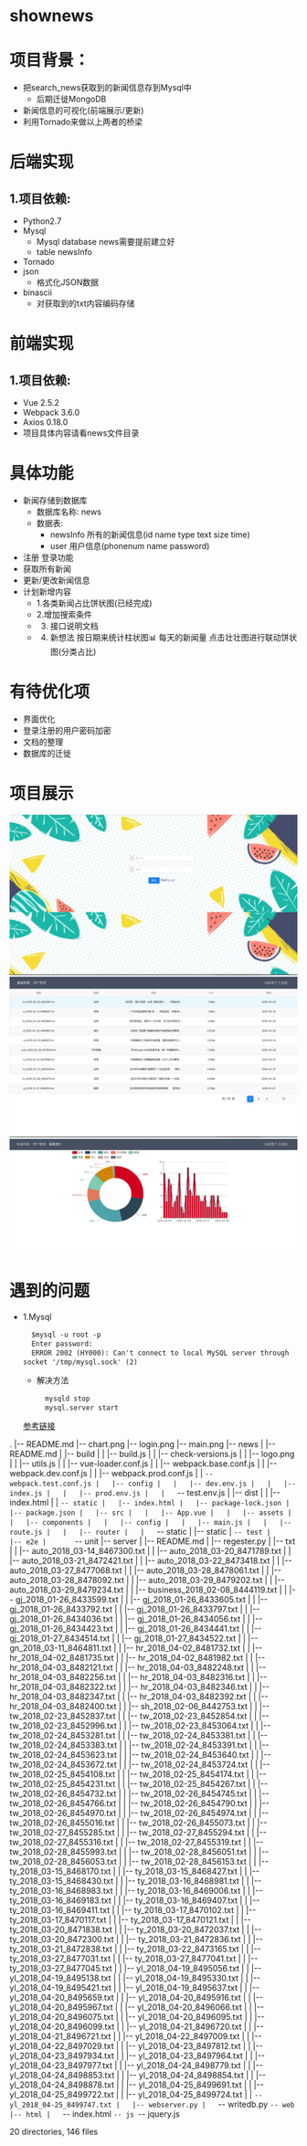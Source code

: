 # shownews
# 项目背景：
- 把search_news获取到的新闻信息存到Mysql中
	- 后期迁徙MongoDB
- 新闻信息的可视化(前端展示/更新)
- 利用Tornado来做以上两者的桥梁

# 后端实现
## 1.项目依赖:
- Python2.7
- Mysql
	- Mysql database news需要提前建立好
	- table newsInfo
- Tornado
- json
	- 格式化JSON数据
- binascii
	- 对获取到的txt内容编码存储

# 前端实现
## 1.项目依赖:
- Vue 2.5.2
- Webpack 3.6.0
- Axios 0.18.0
- 项目具体内容请看news文件目录

# 具体功能
- 新闻存储到数据库
	- 数据库名称: news 
	- 数据表:
		- newsInfo 所有的新闻信息(id name type text size time)
		- user 用户信息(phonenum name password)
- 注册 登录功能
- 获取所有新闻
- 更新/更改新闻信息
- 计划新增内容
	- 1.各类新闻占比饼状图(已经完成)
	- 2.增加搜索条件
	- 3. 接口说明文档
	- 4. 新想法  按日期来统计柱状图📊 每天的新闻量  点击壮壮图进行联动饼状图(分类占比)

# 有待优化项
- 界面优化
- 登录注册的用户密码加密
- 文档的整理
- 数据库的迁徙

# 项目展示
![登录页](./login.png)
![主页](./main.png)
![报表](./chart.png)

# 遇到的问题
- 1.Mysql

		$mysql -u root -p
		Enter password: 
		ERROR 2002 (HY000): Can't connect to local MySQL server through socket '/tmp/mysql.sock' (2)
	- 解决方法

			mysqld stop
			mysql.server start
	[参考链接](https://stackoverflow.com/questions/11105796/error-2002-cant-connect-to-local-mysql-server-through-socket-applications-ma)  


.
|-- README.md
|-- chart.png
|-- login.png
|-- main.png
|-- news
|   |-- README.md
|   |-- build
|   |   |-- build.js
|   |   |-- check-versions.js
|   |   |-- logo.png
|   |   |-- utils.js
|   |   |-- vue-loader.conf.js
|   |   |-- webpack.base.conf.js
|   |   |-- webpack.dev.conf.js
|   |   |-- webpack.prod.conf.js
|   |   `-- webpack.test.conf.js
|   |-- config
|   |   |-- dev.env.js
|   |   |-- index.js
|   |   |-- prod.env.js
|   |   `-- test.env.js
|   |-- dist
|   |   |-- index.html
|   |   `-- static
|   |-- index.html
|   |-- package-lock.json
|   |-- package.json
|   |-- src
|   |   |-- App.vue
|   |   |-- assets
|   |   |-- components
|   |   |-- config
|   |   |-- main.js
|   |   |-- route.js
|   |   |-- router
|   |   `-- static
|   |-- static
|   `-- test
|       |-- e2e
|       `-- unit
|-- server
|   |-- README.md
|   |-- regester.py
|   |-- txt
|   |   |-- auto_2018_03-14_8467300.txt
|   |   |-- auto_2018_03-20_8471789.txt
|   |   |-- auto_2018_03-21_8472421.txt
|   |   |-- auto_2018_03-22_8473418.txt
|   |   |-- auto_2018_03-27_8477068.txt
|   |   |-- auto_2018_03-28_8478061.txt
|   |   |-- auto_2018_03-28_8478092.txt
|   |   |-- auto_2018_03-29_8479202.txt
|   |   |-- auto_2018_03-29_8479234.txt
|   |   |-- business_2018_02-08_8444119.txt
|   |   |-- gj_2018_01-26_8433599.txt
|   |   |-- gj_2018_01-26_8433605.txt
|   |   |-- gj_2018_01-26_8433792.txt
|   |   |-- gj_2018_01-26_8433797.txt
|   |   |-- gj_2018_01-26_8434036.txt
|   |   |-- gj_2018_01-26_8434056.txt
|   |   |-- gj_2018_01-26_8434423.txt
|   |   |-- gj_2018_01-26_8434441.txt
|   |   |-- gj_2018_01-27_8434514.txt
|   |   |-- gj_2018_01-27_8434522.txt
|   |   |-- gn_2018_03-11_8464811.txt
|   |   |-- hr_2018_04-02_8481732.txt
|   |   |-- hr_2018_04-02_8481735.txt
|   |   |-- hr_2018_04-02_8481982.txt
|   |   |-- hr_2018_04-03_8482121.txt
|   |   |-- hr_2018_04-03_8482248.txt
|   |   |-- hr_2018_04-03_8482256.txt
|   |   |-- hr_2018_04-03_8482316.txt
|   |   |-- hr_2018_04-03_8482322.txt
|   |   |-- hr_2018_04-03_8482346.txt
|   |   |-- hr_2018_04-03_8482347.txt
|   |   |-- hr_2018_04-03_8482392.txt
|   |   |-- hr_2018_04-03_8482400.txt
|   |   |-- sh_2018_02-06_8442753.txt
|   |   |-- tw_2018_02-23_8452837.txt
|   |   |-- tw_2018_02-23_8452854.txt
|   |   |-- tw_2018_02-23_8452996.txt
|   |   |-- tw_2018_02-23_8453064.txt
|   |   |-- tw_2018_02-24_8453281.txt
|   |   |-- tw_2018_02-24_8453381.txt
|   |   |-- tw_2018_02-24_8453383.txt
|   |   |-- tw_2018_02-24_8453391.txt
|   |   |-- tw_2018_02-24_8453623.txt
|   |   |-- tw_2018_02-24_8453640.txt
|   |   |-- tw_2018_02-24_8453672.txt
|   |   |-- tw_2018_02-24_8453724.txt
|   |   |-- tw_2018_02-25_8454108.txt
|   |   |-- tw_2018_02-25_8454174.txt
|   |   |-- tw_2018_02-25_8454231.txt
|   |   |-- tw_2018_02-25_8454267.txt
|   |   |-- tw_2018_02-26_8454732.txt
|   |   |-- tw_2018_02-26_8454745.txt
|   |   |-- tw_2018_02-26_8454766.txt
|   |   |-- tw_2018_02-26_8454790.txt
|   |   |-- tw_2018_02-26_8454970.txt
|   |   |-- tw_2018_02-26_8454974.txt
|   |   |-- tw_2018_02-26_8455016.txt
|   |   |-- tw_2018_02-26_8455073.txt
|   |   |-- tw_2018_02-27_8455285.txt
|   |   |-- tw_2018_02-27_8455294.txt
|   |   |-- tw_2018_02-27_8455316.txt
|   |   |-- tw_2018_02-27_8455319.txt
|   |   |-- tw_2018_02-28_8455993.txt
|   |   |-- tw_2018_02-28_8456051.txt
|   |   |-- tw_2018_02-28_8456053.txt
|   |   |-- tw_2018_02-28_8456153.txt
|   |   |-- ty_2018_03-15_8468170.txt
|   |   |-- ty_2018_03-15_8468427.txt
|   |   |-- ty_2018_03-15_8468430.txt
|   |   |-- ty_2018_03-16_8468981.txt
|   |   |-- ty_2018_03-16_8468983.txt
|   |   |-- ty_2018_03-16_8469006.txt
|   |   |-- ty_2018_03-16_8469183.txt
|   |   |-- ty_2018_03-16_8469407.txt
|   |   |-- ty_2018_03-16_8469411.txt
|   |   |-- ty_2018_03-17_8470102.txt
|   |   |-- ty_2018_03-17_8470117.txt
|   |   |-- ty_2018_03-17_8470121.txt
|   |   |-- ty_2018_03-20_8471838.txt
|   |   |-- ty_2018_03-20_8472037.txt
|   |   |-- ty_2018_03-20_8472300.txt
|   |   |-- ty_2018_03-21_8472836.txt
|   |   |-- ty_2018_03-21_8472838.txt
|   |   |-- ty_2018_03-22_8473165.txt
|   |   |-- ty_2018_03-27_8477031.txt
|   |   |-- ty_2018_03-27_8477041.txt
|   |   |-- ty_2018_03-27_8477045.txt
|   |   |-- yl_2018_04-19_8495056.txt
|   |   |-- yl_2018_04-19_8495138.txt
|   |   |-- yl_2018_04-19_8495330.txt
|   |   |-- yl_2018_04-19_8495421.txt
|   |   |-- yl_2018_04-19_8495637.txt
|   |   |-- yl_2018_04-20_8495659.txt
|   |   |-- yl_2018_04-20_8495916.txt
|   |   |-- yl_2018_04-20_8495967.txt
|   |   |-- yl_2018_04-20_8496066.txt
|   |   |-- yl_2018_04-20_8496075.txt
|   |   |-- yl_2018_04-20_8496095.txt
|   |   |-- yl_2018_04-20_8496099.txt
|   |   |-- yl_2018_04-21_8496720.txt
|   |   |-- yl_2018_04-21_8496721.txt
|   |   |-- yl_2018_04-22_8497009.txt
|   |   |-- yl_2018_04-22_8497029.txt
|   |   |-- yl_2018_04-23_8497812.txt
|   |   |-- yl_2018_04-23_8497934.txt
|   |   |-- yl_2018_04-23_8497964.txt
|   |   |-- yl_2018_04-23_8497977.txt
|   |   |-- yl_2018_04-24_8498779.txt
|   |   |-- yl_2018_04-24_8498853.txt
|   |   |-- yl_2018_04-24_8498854.txt
|   |   |-- yl_2018_04-24_8498878.txt
|   |   |-- yl_2018_04-25_8499691.txt
|   |   |-- yl_2018_04-25_8499722.txt
|   |   |-- yl_2018_04-25_8499724.txt
|   |   `-- yl_2018_04-25_8499747.txt
|   |-- webserver.py
|   `-- writedb.py
`-- web
    |-- html
    |   `-- index.html
    `-- js
        `-- jquery.js

20 directories, 146 files
